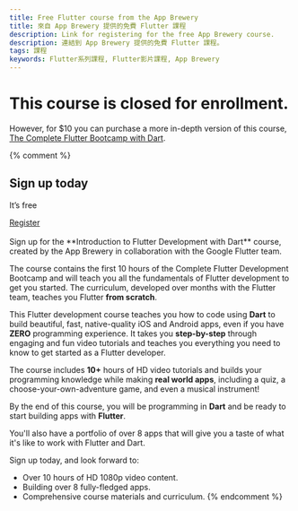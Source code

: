 ```yaml
---
title: Free Flutter course from the App Brewery
title: 來自 App Brewery 提供的免費 Flutter 課程
description: Link for registering for the free App Brewery course.
description: 連結到 App Brewery 提供的免費 Flutter 課程。
tags: 課程
keywords: Flutter系列課程, Flutter影片課程, App Brewery
---
```


<h1>This course is closed for enrollment.</h1>

However, for $10 you can purchase a more in-depth version
of this course, [The Complete Flutter Bootcamp with Dart][].

[The Complete Flutter Bootcamp with Dart]: https://www.appbrewery.co/p/flutter-development-bootcamp-with-dart

{% comment %}
<section class="landing-page__cta card text-center">
    <div class="card-body">
        <h2 class="landing-page__cta__headline">Sign up today</h2>
        <p class="landing-page__cta__body">It’s free</p>
        <a class="landing-page__cta__button btn btn-primary btn-cta" href="https://www.google.com/url?q=https://www.appbrewery.co/p/intro-to-flutter?utm_source%3Dgoogle%26utm_medium%3Dfreecoursebutton%26utm_campaign%3Dapp_brewery&sa=D&source=hangouts&ust=1587844936675000&usg=AFQjCNHxUa-OrkH1HkbRLZXxeG60opZI_w">Register</a>
    </div>
</section>

<br>
<section class="landing-page__cta card text-center">
Sign up for the **Introduction to Flutter Development with
Dart** course, created by the App Brewery in
collaboration with the Google Flutter team.

The course contains the first 10 hours of the
Complete Flutter Development Bootcamp and will teach you
all the fundamentals of Flutter development to get you started.
The curriculum, developed over months with the Flutter team,
teaches you Flutter **from scratch**.

This Flutter development course teaches you how to code
using **Dart** to build beautiful, fast, native-quality iOS
and Android apps, even if you have **ZERO** programming experience.
It takes you **step-by-step** through engaging and fun
video tutorials and teaches you everything you need to know
to get started as a Flutter developer.

The course includes **10+** hours of HD video tutorials and
builds your programming knowledge while making **real world apps**,
including a quiz, a choose-your-own-adventure game,
and even a musical instrument!

By the end of this course, you will be programming in **Dart**
and be ready to start building apps with **Flutter**.

You'll also have a portfolio of over 8 apps that will give
you a taste of what it's like to work with Flutter and Dart.

Sign up today, and look forward to:

* Over 10 hours of HD 1080p video content.
* Building over 8 fully-fledged apps.
* Comprehensive course materials and curriculum.
{% endcomment %}
